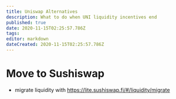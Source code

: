 ```yaml
---
title: Uniswap Alternatives
description: What to do when UNI liquidity incentives end
published: true
date: 2020-11-15T02:25:57.786Z
tags: 
editor: markdown
dateCreated: 2020-11-15T02:25:57.786Z
---
```


# Move to Sushiswap

- migrate liquidity with https://lite.sushiswap.fi/#/liquidity/migrate


